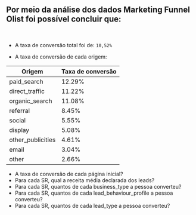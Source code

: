 ## Por meio da análise dos dados Marketing Funnel Olist foi possível concluir que: 

<br>

- A taxa de conversão total foi de: `10,52%`

- A taxa de conversão de cada origem: 

|Origem|Taxa de conversão
|---|---|
|paid_search|12.29%
|direct_traffic|11.22%
|organic_search|11.08%
|referral|8.45%
|social|5.55%
|display|5.08%
|other_publicities|4.61%
|email|3.04%
|other|2.66%




- A taxa de conversão de cada página inicial?
- Para cada SR, qual a receita média declarada dos leads?
- Para cada SR, quantos de cada business_type a pessoa converteu?
- Para cada SR, quantos de cada lead_behaviour_profile a pessoa converteu?
- Para cada SR, quantos de cada lead_type a pessoa converteu?
